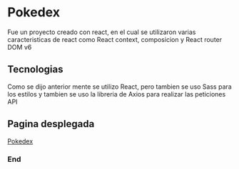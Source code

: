 # Pokedex

Fue un proyecto creado con react, en el cual se utilizaron varias caracteristicas de react como React context, composicion y React router DOM v6

## Tecnologias

Como se dijo anterior mente se utilizo React, pero tambien se uso Sass para los estilos y tambien se uso la libreria de Axios para realizar las peticiones API

## Pagina desplegada

[Pokedex](https://juan-bh.github.io/pokedex/)

### End

